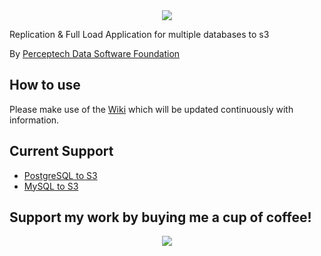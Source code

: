 <div align="center">
  <img src="https://raw.githubusercontent.com/DirksCGM/DBtoS3/master/static/logo.png"><br>
</div>

Replication & Full Load Application for multiple databases to s3

By [Perceptech Data Software Foundation](https://sites.google.com/perceptechdata.com/pd-software-foundation/home)

## How to use

Please make use of the [Wiki](https://github.com/DirksCGM/DBtoS3/wiki) which will be updated continuously with information.

## Current Support
* [PostgreSQL to S3](https://github.com/DirksCGM/DBtoS3/wiki/Setting-Up-PostgreSQL)
* [MySQL to S3](https://github.com/DirksCGM/DBtoS3/wiki/Setting-Up-MySQL)

## Support my work by buying me a cup of coffee!
<div align="center">
  <img src="https://raw.githubusercontent.com/DirksCGM/DBtoS3/master/static/QR%20Code.png"><br>
</div>

